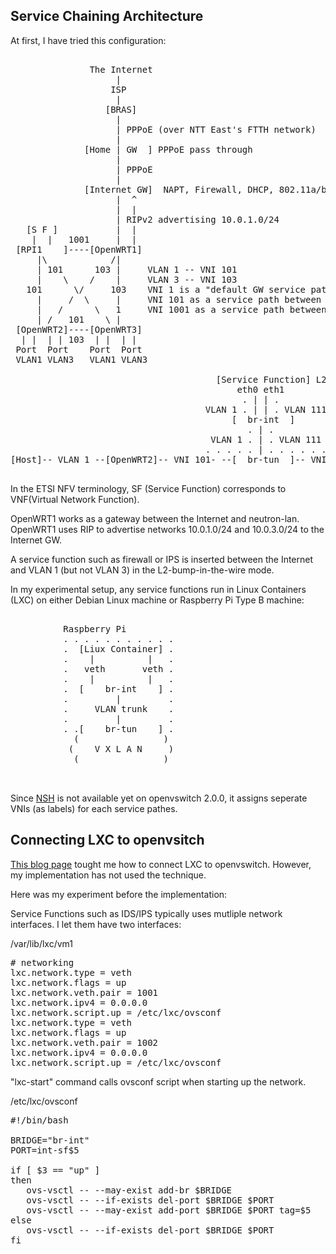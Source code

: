 Service Chaining Architecture
-----------------------------

At first, I have tried this configuration:

<pre>

               The Internet
                    |
                   ISP
                    |
                  [BRAS]
                    |
                    | PPPoE (over NTT East's FTTH network)
                    |
              [Home | GW  ] PPPoE pass through
                    |
                    | PPPoE
                    |
              [Internet GW]  NAPT, Firewall, DHCP, 802.11a/b/g
                    |  ^
                    |  |
                    | RIPv2 advertising 10.0.1.0/24
   [S F ]           |  |
    |  |   1001     |  |
 [RPI1    ]----[OpenWRT1]
     |\            /|
     | 101      103 |     VLAN 1 -- VNI 101
     |    \    /    |     VLAN 3 -- VNI 103
   101      \/     103    VNI 1 is a "default GW service path" among internal routers.
     |     /  \     |     VNI 101 as a service path between SF and OpenWRT2 and 3.
     |   /      \   1     VNI 1001 as a service path between SF and OpenWRT1.
     | /   101    \ | 
 [OpenWRT2]----[OpenWRT3]
  | |  | | 103  | |  | |
 Port  Port    Port  Port
 VLAN1 VLAN3   VLAN1 VLAN3

                                       [Service Function] L2 bump in the wire
                                           eth0 eth1
                                            . | | .
                                     VLAN 1 . | | . VLAN 111 
                                          [  br-int  ]
                                             . | .
                                      VLAN 1 . | . VLAN 111 
                                     . . . . . | . . . . . .                
[Host]-- VLAN 1 --[OpenWRT2]-- VNI 101- --[  br-tun  ]-- VNI 1001 --[OpenWRT1]---[Internet GW]

</pre>

In the ETSI NFV terminology, SF (Service Function) corresponds to VNF(Virtual Network Function).

OpenWRT1 works as a gateway between the Internet and neutron-lan. 
OpenWRT1 uses RIP to advertise networks 10.0.1.0/24 and 10.0.3.0/24 to the Internet GW.

A service function such as firewall or IPS is inserted between the Internet and VLAN 1 (but not VLAN 3) in the L2-bump-in-the-wire mode.

In my experimental setup, any service functions run in Linux Containers (LXC) on either Debian Linux machine or Raspberry Pi Type B machine:

<pre>

          Raspberry Pi
          . . . . . . . . . . . 
          .  [Liux Container] .
          .    |          |   .
          .   veth       veth .
          .    |          |   .
          .  [    br-int    ] .
          .         |         .
          .     VLAN trunk    .
          .         |         . 
          . .[    br-tun    ] .
            (                )
           (    V X L A N     )
            (                )
            

</pre>


Since [NSH](www.ietf.org/id/draft-quinn-nsh) is not available yet on openvswitch 2.0.0, it assigns seperate VNIs (as labels) for each service pathes.

Connecting LXC to openvsitch
----------------------------

[This blog page](http://blog.scottlowe.org/2014/01/23/automatically-connecting-lxc-to-open-vswitch/) tought me how to connect LXC to openvswitch. However, my implementation has not used the technique.

Here was my experiment before the implementation:

Service Functions such as IDS/IPS typically uses mutliple network interfaces. I let them have two interfaces:

/var/lib/lxc/vm1

<pre>
# networking
lxc.network.type = veth
lxc.network.flags = up
lxc.network.veth.pair = 1001
lxc.network.ipv4 = 0.0.0.0
lxc.network.script.up = /etc/lxc/ovsconf
lxc.network.type = veth
lxc.network.flags = up
lxc.network.veth.pair = 1002
lxc.network.ipv4 = 0.0.0.0
lxc.network.script.up = /etc/lxc/ovsconf
</pre>

"lxc-start" command calls ovsconf script when starting up the network.

/etc/lxc/ovsconf

<pre>
#!/bin/bash

BRIDGE="br-int"
PORT=int-sf$5

if [ $3 == "up" ]
then
   ovs-vsctl -- --may-exist add-br $BRIDGE
   ovs-vsctl -- --if-exists del-port $BRIDGE $PORT
   ovs-vsctl -- --may-exist add-port $BRIDGE $PORT tag=$5
else
   ovs-vsctl -- --if-exists del-port $BRIDGE $PORT
fi
</pre>

